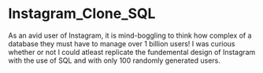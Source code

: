 # Instagram_Clone_SQL

As an avid user of Instagram, it is mind-boggling to think how complex of a database they must have to manage over 1 billion users! I was curious whether or not I could atleast replicate the fundemental design of Instagram with the use of SQL and with only 100 randomly generated users.
